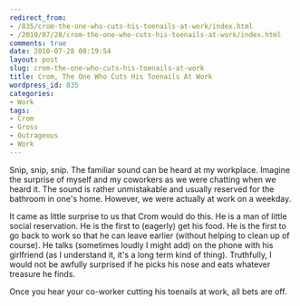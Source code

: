 ```yaml
---
redirect_from:
- /835/crom-the-one-who-cuts-his-toenails-at-work/index.html
- /2010/07/28/crom-the-one-who-cuts-his-toenails-at-work/index.html
comments: true
date: 2010-07-28 08:19:54
layout: post
slug: crom-the-one-who-cuts-his-toenails-at-work
title: Crom, The One Who Cuts His Toenails At Work
wordpress_id: 835
categories:
- Work
tags:
- Crom
- Gross
- Outrageous
- Work
---
```


Snip, snip, snip.  The familiar sound can be heard at my workplace.  Imagine the surprise of myself and my coworkers as we were chatting when we heard it.  The sound is rather unmistakable and usually reserved for the bathroom in one's home.  However, we were actually at work on a weekday.

It came as little surprise to us that Crom would do this.  He is a man of little social reservation.  He is the first to (eagerly) get his food.  He is the first to go back to work so that he can leave earlier (without helping to clean up of course).  He talks (sometimes loudly I might add) on the phone with his girlfriend (as I understand it, it's a long term kind of thing).  Truthfully, I would not be awfully surprised if he picks his nose and eats whatever treasure he finds.

Once you hear your co-worker cutting his toenails at work, all bets are off.
